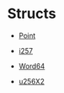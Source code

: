# Structs

- [Point](./alexandria_math-ed25519-Point.md)

- [i257](./alexandria_math-i257-i257.md)

- [Word64](./alexandria_math-sha512-Word64.md)

- [u256X2](./alexandria_math-u512_arithmetics-u256X2.md)

